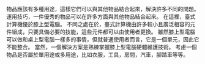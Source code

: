 物品應該有多種用途，這樣它們可以與其他物品結合起來，解決許多不同的問題。
運用技巧，一件優秀的物品可以在許多方面與其他物品結合起來。
在這裡，臺式計算機優於膝上型電腦。
不同之處在於，臺式計算機由許多較小且廣泛相容的元件組成，只要具備必要的技能，這些元件都可以由使用者更換。
雖然膝上型電腦可以做和桌上型電腦一樣多的事情，但就普通使用者而言，它是一個單元，因此它不能整合。
當然，一個解決方案是熟練掌握膝上型電腦硬體維護技術。
考慮一個物品是否屬於單用途或多用途，比如衣服，工具，房間，汽車，腳踏車等等。
